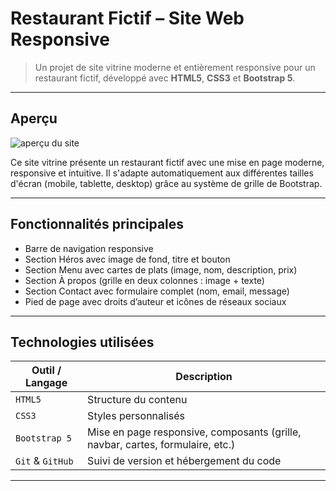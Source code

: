 # Restaurant Fictif – Site Web Responsive

> Un projet de site vitrine moderne et entièrement responsive pour un restaurant fictif, développé avec **HTML5**, **CSS3** et **Bootstrap 5**.

---

##  Aperçu

![aperçu du site](images/aperçu.jpg) <!-- Tu peux remplacer par une capture d'écran réelle -->

Ce site vitrine présente un restaurant fictif avec une mise en page moderne, responsive et intuitive. Il s'adapte automatiquement aux différentes tailles d'écran (mobile, tablette, desktop) grâce au système de grille de Bootstrap.

---

##  Fonctionnalités principales

- Barre de navigation responsive
-  Section Héros avec image de fond, titre et bouton
-  Section Menu avec cartes de plats (image, nom, description, prix)
-  Section À propos (grille en deux colonnes : image + texte)
-  Section Contact avec formulaire complet (nom, email, message)
-  Pied de page avec droits d’auteur et icônes de réseaux sociaux

---

##  Technologies utilisées

| Outil / Langage | Description |
|-----------------|-------------|
| `HTML5`         | Structure du contenu |
| `CSS3`          | Styles personnalisés |
| `Bootstrap 5`   | Mise en page responsive, composants (grille, navbar, cartes, formulaire, etc.) |
| `Git` & `GitHub`| Suivi de version et hébergement du code |

---


